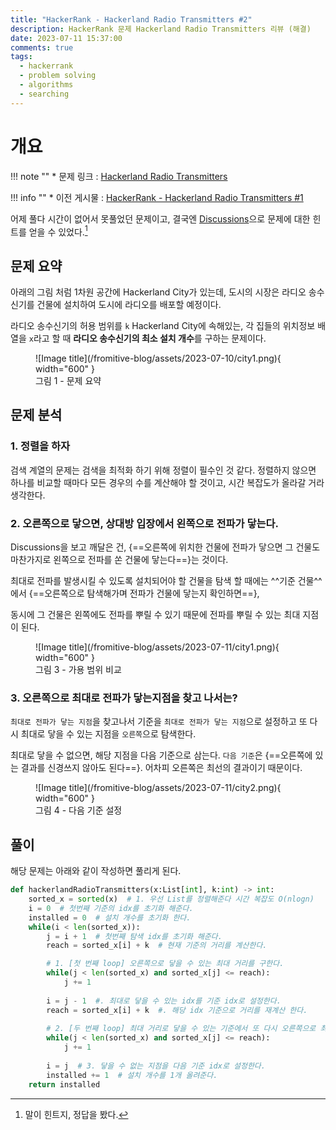 ```yaml
---
title: "HackerRank - Hackerland Radio Transmitters #2"
description: HackerRank 문제 Hackerland Radio Transmitters 리뷰 (해결)
date: 2023-07-11 15:37:00
comments: true
tags:
  - hackerrank
  - problem solving
  - algorithms
  - searching
---
```


# 개요

!!! note ""
    * 문제 링크 : [Hackerland Radio Transmitters](https://www.hackerrank.com/challenges/hackerland-radio-transmitters/problem?isFullScreen=true)

!!! info ""
    * 이전 게시물 : [HackerRank - Hackerland Radio Transmitters #1](/fromitive-blog/coding-interview/2023-07-10-hackerrank-1)


어제 풀다 시간이 없어서 못풀었던 문제이고, 결국엔 [Discussions](https://www.hackerrank.com/challenges/hackerland-radio-transmitters/forum)으로 문제에 대한 힌트를 얻을 수 있었다.[^1]

[^1]: 말이 힌트지, 정답을 봤다. 

## 문제 요약

아래의 그림 처럼 1차원 공간에 Hackerland City가 있는데, 도시의 시장은 라디오 송수신기를 건물에 설치하여 도시에 라디오를 배포할 예정이다.

라디오 송수신기의 허용 범위를 `k` Hackerland City에 속해있는, 각 집들의 위치정보 배열을 `x`라고 할 때 **라디오 송수신기의 최소 설치 개수**를 구하는 문제이다.

<figure markdown>
  ![Image title](/fromitive-blog/assets/2023-07-10/city1.png){ width="600" }
  <figcaption>그림 1 - 문제 요약</figcaption>
</figure>


## 문제 분석

### 1. 정렬을 하자

검색 계열의 문제는 검색을 최적화 하기 위해 정렬이 필수인 것 같다. 정렬하지 않으면 하나를 비교할 때마다 모든 경우의 수를 계산해야 할 것이고, 시간 복잡도가 올라갈 거라 생각한다.


### 2. 오른쪽으로 닿으면, 상대방 입장에서 왼쪽으로 전파가 닿는다.  

Discussions을 보고 깨달은 건, {==오른쪽에 위치한 건물에 전파가 닿으면 그 건물도 마찬가지로 왼쪽으로 전파를 쏜 건물에 닿는다==}는 것이다.

최대로 전파를 발생시킬 수 있도록 설치되어야 할 건물을 탐색 할 때에는 ^^기준 건물^^ 에서 {==오른쪽으로 탐색해가며 전파가 건물에 닿는지 확인하면==},

동시에 그 건물은 왼쪽에도 전파를 뿌릴 수 있기 때문에 전파를 뿌릴 수 있는 최대 지점이 된다.

<figure markdown>
  ![Image title](/fromitive-blog/assets/2023-07-11/city1.png){ width="600" }
  <figcaption>그림 3 - 가용 범위 비교</figcaption>
</figure>


### 3. 오른쪽으로 최대로 전파가 닿는지점을 찾고 나서는?

`최대로 전파가 닿는 지점`을 찾고나서 기준을 `최대로 전파가 닿는 지점`으로 설정하고 또 다시 최대로 닿을 수 있는 지점을 `오른쪽`으로 탐색한다.

최대로 닿을 수 없으면, 해당 지점을 다음 기준으로 삼는다. `다음 기준`은 {==오른쪽에 있는 결과를 신경쓰지 않아도 된다==}. 어차피 오른쪽은 최선의 결과이기 때문이다.

<figure markdown>
  ![Image title](/fromitive-blog/assets/2023-07-11/city2.png){ width="600" }
  <figcaption>그림 4 - 다음 기준 설정</figcaption>
</figure>


## 풀이

해당 문제는 아래와 같이 작성하면 풀리게 된다.

``` python title="hackerlandRadioTransmitters.py"
def hackerlandRadioTransmitters(x:List[int], k:int) -> int: 
    sorted_x = sorted(x)  # 1. 우선 List를 정렬해준다 시간 복잡도 O(nlogn)
    i = 0  # 첫번째 기준의 idx를 초기화 해준다.
    installed = 0  # 설치 개수를 초기화 한다.
    while(i < len(sorted_x)):
        j = i + 1  # 첫번째 탐색 idx를 초기화 해준다.
        reach = sorted_x[i] + k  # 현재 기준의 거리를 계산한다.

        # 1. [첫 번째 loop] 오른쪽으로 닿을 수 있는 최대 거리를 구한다.
        while(j < len(sorted_x) and sorted_x[j] <= reach):
            j += 1
                
        i = j - 1  #. 최대로 닿을 수 있는 idx를 기준 idx로 설정한다.
        reach = sorted_x[i] + k  #. 해당 idx 기준으로 거리를 재계산 한다.
        
        # 2. [두 번째 loop] 최대 거리로 닿을 수 있는 기준에서 또 다시 오른쪽으로 최대 거리를 구한다.
        while(j < len(sorted_x) and sorted_x[j] <= reach):
            j += 1
            
        i = j  # 3. 닿을 수 없는 지점을 다음 기준 idx로 설정한다.
        installed += 1  # 설치 개수를 1개 올려준다.
    return installed         
```